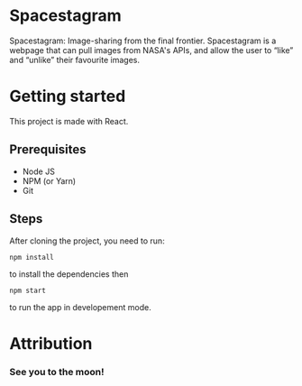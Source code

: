 # Spacestagram

Spacestagram: Image-sharing from the final frontier. Spacestagram is a webpage that can pull images from NASA's APIs, 
and allow the user to “like” and “unlike” their favourite images.

# Getting started

This project is made with React.

## Prerequisites

- Node JS
- NPM (or Yarn)
- Git

## Steps

After cloning the project, you need to run:

```npm install```

to install the dependencies then

```npm start```

to run the app in developement mode.

# Attribution



### See you to the moon!